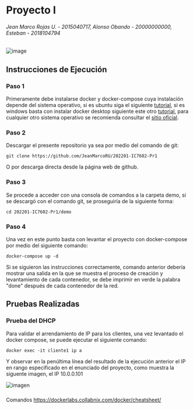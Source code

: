 # Proyecto I

###### Jean Marco Rojas U. - 2015040717, Alonso Obando - 20000000000, Esteban - 2018104794

![image](https://user-images.githubusercontent.com/15478613/162591470-a658ec42-2ce4-4e73-abef-aea8b82d2c0d.png)

## Instrucciones de Ejecución

### Paso 1

Primeramente debe instalarse docker y docker-compose cuya instalación depende del sistema operativo, si es ubuntu siga el siguiente [tutorial](https://www.digitalocean.com/community/tutorials/how-to-install-and-use-docker-compose-on-ubuntu-20-04-es), si es windows basta con instalar docker desktop siguiente este otro [tutorial](https://docs.docker.com/desktop/windows/install/), para cualquier otro sistema operativo se recomienda consultar el [sitio oficial](https://docs.docker.com/get-docker/).

### Paso 2

Descargar el presente repositorio ya sea por medio del comando de git:

```
git clone https://github.com/JeanMarcoRU/202201-IC7602-Pr1
```

O por descarga directa desde la página web de github.

### Paso 3

Se procede a acceder con una consola de comandos a la carpeta demo, si se descargó con el comando git, se proseguiría de la siguiente forma:

```
cd 202201-IC7602-Pr1/demo
```

### Paso 4

Una vez en este punto basta con levantar el proyecto con docker-compose por medio del siguiente comando:

```
docker-compose up -d
```

Si se siguieron las instrucciones correctamente, comando anterior debería mostrar una salida en la que se muestra el proceso de creación y levantamiento de cada contenedor, se debe imprimir en verde la palabra "done" después de cada contenedor de la red.

## Pruebas Realizadas

### Prueba del DHCP

Para validar el arrendamiento de IP para los clientes, una vez levantado el docker compose, se puede ejecutar el siguiente comando:

```
docker exec -it cliente1 ip a
```

Y observar en la penúltima línea del resultado de la ejecución anterior el IP en rango especificado en el enunciado del proyecto, como muestra la siguente imagen, el IP 10.0.0.101

![imagen]()

###

Comandos
https://dockerlabs.collabnix.com/docker/cheatsheet/
